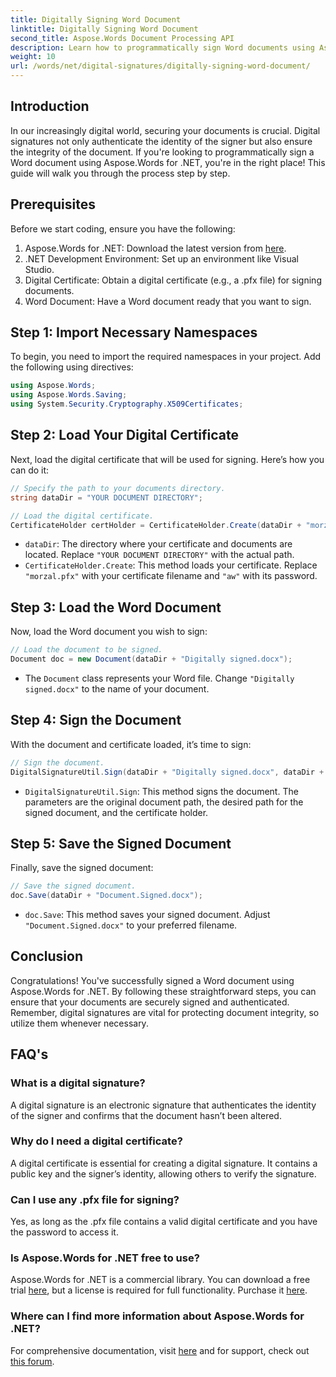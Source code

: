 ```yaml
---
title: Digitally Signing Word Document
linktitle: Digitally Signing Word Document
second_title: Aspose.Words Document Processing API
description: Learn how to programmatically sign Word documents using Aspose.Words for .NET in this comprehensive step-by-step guide.
weight: 10
url: /words/net/digital-signatures/digitally-signing-word-document/
---
```

## Introduction

In our increasingly digital world, securing your documents is crucial. Digital signatures not only authenticate the identity of the signer but also ensure the integrity of the document. If you're looking to programmatically sign a Word document using Aspose.Words for .NET, you're in the right place! This guide will walk you through the process step by step.

## Prerequisites

Before we start coding, ensure you have the following:

1. Aspose.Words for .NET: Download the latest version from [here](https://releases.aspose.com/words/net/).
2. .NET Development Environment: Set up an environment like Visual Studio.
3. Digital Certificate: Obtain a digital certificate (e.g., a .pfx file) for signing documents.
4. Word Document: Have a Word document ready that you want to sign.

## Step 1: Import Necessary Namespaces

To begin, you need to import the required namespaces in your project. Add the following using directives:

```csharp
using Aspose.Words;
using Aspose.Words.Saving;
using System.Security.Cryptography.X509Certificates;
```

## Step 2: Load Your Digital Certificate

Next, load the digital certificate that will be used for signing. Here’s how you can do it:

```csharp
// Specify the path to your documents directory.
string dataDir = "YOUR DOCUMENT DIRECTORY";

// Load the digital certificate.
CertificateHolder certHolder = CertificateHolder.Create(dataDir + "morzal.pfx", "aw");
```

- `dataDir`: The directory where your certificate and documents are located. Replace `"YOUR DOCUMENT DIRECTORY"` with the actual path.
- `CertificateHolder.Create`: This method loads your certificate. Replace `"morzal.pfx"` with your certificate filename and `"aw"` with its password.

## Step 3: Load the Word Document

Now, load the Word document you wish to sign:

```csharp
// Load the document to be signed.
Document doc = new Document(dataDir + "Digitally signed.docx");
```

- The `Document` class represents your Word file. Change `"Digitally signed.docx"` to the name of your document.

## Step 4: Sign the Document

With the document and certificate loaded, it’s time to sign:

```csharp
// Sign the document.
DigitalSignatureUtil.Sign(dataDir + "Digitally signed.docx", dataDir + "Document.Signed.docx", certHolder);
```

- `DigitalSignatureUtil.Sign`: This method signs the document. The parameters are the original document path, the desired path for the signed document, and the certificate holder.

## Step 5: Save the Signed Document

Finally, save the signed document:

```csharp
// Save the signed document.
doc.Save(dataDir + "Document.Signed.docx");
```

- `doc.Save`: This method saves your signed document. Adjust `"Document.Signed.docx"` to your preferred filename.

## Conclusion

Congratulations! You've successfully signed a Word document using Aspose.Words for .NET. By following these straightforward steps, you can ensure that your documents are securely signed and authenticated. Remember, digital signatures are vital for protecting document integrity, so utilize them whenever necessary.

## FAQ's

### What is a digital signature?
A digital signature is an electronic signature that authenticates the identity of the signer and confirms that the document hasn’t been altered.

### Why do I need a digital certificate?
A digital certificate is essential for creating a digital signature. It contains a public key and the signer’s identity, allowing others to verify the signature.

### Can I use any .pfx file for signing?
Yes, as long as the .pfx file contains a valid digital certificate and you have the password to access it.

### Is Aspose.Words for .NET free to use?
Aspose.Words for .NET is a commercial library. You can download a free trial [here](https://releases.aspose.com/), but a license is required for full functionality. Purchase it [here](https://purchase.aspose.com/buy).

### Where can I find more information about Aspose.Words for .NET?
For comprehensive documentation, visit [here](https://reference.aspose.com/words/net/) and for support, check out [this forum](https://forum.aspose.com/c/words/8).
